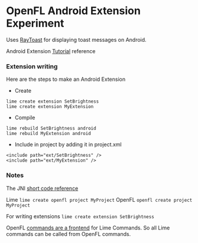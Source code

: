 OpenFL Android Extension Experiment
===================================
 Uses [RayToast][4] for displaying toast messages on Android.

Android Extension [Tutorial][2] reference

### Extension writing
 
 Here are the steps to make an Android Extension
 
 - Create
```
lime create extension SetBrightness
lime create extension MyExtension
```
 
 - Compile
```
lime rebuild SetBrightness android
lime rebuild MyExtension android
```
 
 - Include in project by adding it in project.xml
```
<include path="ext/SetBrightness" />
<include path="ext/MyExtension" />
```

### Notes

The JNI [short code reference][3]

 Lime	 `lime create openfl project MyProject`
 OpenFL	 `openfl create project MyProject` 
 
 For writing extensions `lime create extension SetBrightness` 
 
OpenFL [commands are a frontend][1] for Lime Commands. So all Lime commands can be called from OpenFL commands.







[1]: http://www.openfl.org/learn/docs/tools/
[2]: https://player03.com/2014/08/09/openfl-extensions/
[3]: https://docs.oracle.com/javase/7/docs/technotes/guides/jni/spec/types.html
[4]: https://github.com/saumya/RayToast
 